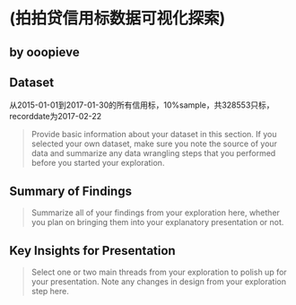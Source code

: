 # (拍拍贷信用标数据可视化探索)
## by ooopieve


## Dataset
从2015-01-01到2017-01-30的所有信用标，10%sample，共328553只标，recorddate为2017-02-22
> Provide basic information about your dataset in this section. If you selected your own dataset, make sure you note the source of your data and summarize any data wrangling steps that you performed before you started your exploration.


## Summary of Findings

> Summarize all of your findings from your exploration here, whether you plan on bringing them into your explanatory presentation or not.


## Key Insights for Presentation

> Select one or two main threads from your exploration to polish up for your presentation. Note any changes in design from your exploration step here.